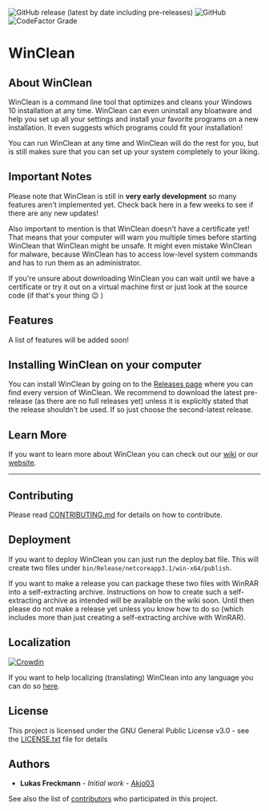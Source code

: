 ![GitHub release (latest by date including pre-releases)](https://img.shields.io/github/downloads-pre/Akjo03/WinClean/latest/total?label=Downloads&style=flat-square) ![GitHub](https://img.shields.io/github/license/Akjo03/WinClean?style=flat-square) ![CodeFactor Grade](https://img.shields.io/codefactor/grade/github/Akjo03/WinClean?style=flat-square)

# WinClean

## About WinClean

WinClean is a command line tool that optimizes and cleans your Windows 10 installation at any time. WinClean can even uninstall any bloatware and help you set up all your settings and install your favorite programs on a new installation. It even suggests which programs could fit your installation! 

You can run WinClean at any time and WinClean will do the rest for you, but is still makes sure that you can set up your system completely to your liking. 

## Important Notes

Please note that WinClean is still in **very early development** so many features aren't implemented yet. Check back here in a few weeks to see if there are any new updates!

Also important to mention is that WinClean doesn't have a certificate yet! That means that your computer will warn you multiple times before starting WinClean that WinClean might be unsafe. It might even mistake WinClean for malware, because WinClean has to access low-level system commands and has to run them as an administrator.

If you're unsure about downloading WinClean you can wait until we have a certificate or try it out on a virtual machine first or just look at the source code (if that's your thing :wink: )

## Features

A list of features will be added soon!

## Installing WinClean on your computer

You can install WinClean by going on to the [Releases page](https://github.com/Akjo03/WinClean/releases) where you can find every version of WinClean. We recommend to download the latest pre-release (as there are no full releases yet) unless it is explicitly stated that the release shouldn't be used. If so just choose the second-latest release.

## Learn More

If you want to learn more about WinClean you can check out our [wiki](https://github.com/Akjo03/WinClean/wiki) or our [website](https://akjo03.github.io/WinClean/).

------

## Contributing

Please read [CONTRIBUTING.md](CONTRIBUTING.md) for details on how to contribute.

## Deployment

If you want to deploy WinClean you can just run the deploy.bat file. This will create two files under `bin/Release/netcoreapp3.1/win-x64/publish`. 

If you want to make a release you can package these two files with WinRAR into a self-extracting archive. Instructions on how to create such a self-extracting archive as intended will be available on the wiki soon. Until then please do not make a release yet unless you know how to do so (which includes more than just creating a self-extracting archive with WinRAR).

## Localization
[![Crowdin](https://badges.crowdin.net/winclean/localized.svg)](https://crowdin.com/project/winclean)

If you want to help localizing (translating) WinClean into any language you can do so [here](https://crowdin.com/project/winclean).

## License

This project is licensed under the GNU General Public License v3.0 - see the [LICENSE.txt](LICENSE.txt) file for details

## Authors

* **Lukas Freckmann** - *Initial work* - [Akjo03](https://github.com/Akjo03)

See also the list of [contributors](https://github.com/Akjo03/WinClean/contributors) who participated in this project.
